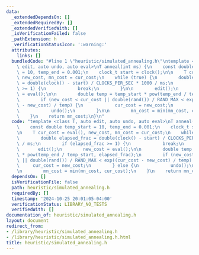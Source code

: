 ```yaml
---
data:
  _extendedDependsOn: []
  _extendedRequiredBy: []
  _extendedVerifiedWith: []
  _isVerificationFailed: false
  _pathExtension: h
  _verificationStatusIcon: ':warning:'
  attributes:
    links: []
  bundledCode: "#line 1 \"heuristic/simulated_annealing.h\"\ntemplate <class T, auto\
    \ edit, auto undo, auto eval>\nT anneal(int ms) {\n    const double temp_start\
    \ = 10, temp_end = 0.001;\n    clock_t start = clock();\n\n    T cur_cost = eval(),\
    \ new_cost, mn_cost = cur_cost;\n    while (true) {\n        double elapsed_frac\
    \ = double(clock() - start) / CLOCKS_PER_SEC * 1000 / ms;\n        if (elapsed_frac\
    \ >= 1) {\n            break;\n        }\n\n        edit();\n        new_cost\
    \ = eval();\n\n        double temp = temp_start * pow(temp_end / temp_start, elapsed_frac);\n\
    \        if (new_cost < cur_cost || double(rand()) / RAND_MAX < exp((cur_cost\
    \ - new_cost) / temp) {\n            cur_cost = new_cost;\n        } else {\n\
    \            undo();\n        }\n\n        mn_cost = min(mn_cost, cur_cost);\n\
    \    }\n    return mn_cost;\n}\n"
  code: "template <class T, auto edit, auto undo, auto eval>\nT anneal(int ms) {\n\
    \    const double temp_start = 10, temp_end = 0.001;\n    clock_t start = clock();\n\
    \n    T cur_cost = eval(), new_cost, mn_cost = cur_cost;\n    while (true) {\n\
    \        double elapsed_frac = double(clock() - start) / CLOCKS_PER_SEC * 1000\
    \ / ms;\n        if (elapsed_frac >= 1) {\n            break;\n        }\n\n \
    \       edit();\n        new_cost = eval();\n\n        double temp = temp_start\
    \ * pow(temp_end / temp_start, elapsed_frac);\n        if (new_cost < cur_cost\
    \ || double(rand()) / RAND_MAX < exp((cur_cost - new_cost) / temp) {\n       \
    \     cur_cost = new_cost;\n        } else {\n            undo();\n        }\n\
    \n        mn_cost = min(mn_cost, cur_cost);\n    }\n    return mn_cost;\n}"
  dependsOn: []
  isVerificationFile: false
  path: heuristic/simulated_annealing.h
  requiredBy: []
  timestamp: '2024-10-25 20:01:05-04:00'
  verificationStatus: LIBRARY_NO_TESTS
  verifiedWith: []
documentation_of: heuristic/simulated_annealing.h
layout: document
redirect_from:
- /library/heuristic/simulated_annealing.h
- /library/heuristic/simulated_annealing.h.html
title: heuristic/simulated_annealing.h
---
```

